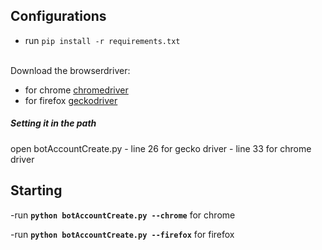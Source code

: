 ## Configurations
  - run `pip install -r requirements.txt`
<br>
Download the browserdriver:

- for chrome [chromedriver](https://chromedriver.chromium.org/downloads)
- for firefox [geckodriver](https://github.com/mozilla/geckodriver/releases)
<h5>Setting it in the path </h5> 
  <h7>open botAccountCreate.py </h7>
    - line 26 for gecko driver
    - line 33 for chrome driver
 
## Starting 

-run <strong>`python botAccountCreate.py --chrome`</strong> for chrome

-run <strong>`python botAccountCreate.py --firefox`</strong> for firefox 
